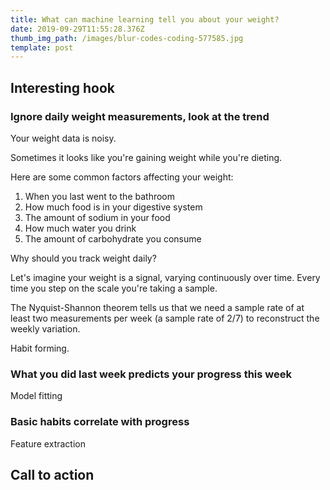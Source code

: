 ```yaml
---
title: What can machine learning tell you about your weight?
date: 2019-09-29T11:55:28.376Z
thumb_img_path: /images/blur-codes-coding-577585.jpg
template: post
---
```

## Interesting hook

### Ignore daily weight measurements, look at the trend

Your weight data is noisy.

Sometimes it looks like you're gaining weight while you're dieting.

Here are some common factors affecting your weight:
1. When you last went to the bathroom
2. How much food is in your digestive system
3. The amount of sodium in your food
4. How much water you drink
5. The amount of carbohydrate you consume

Why should you track weight daily?

Let's imagine your weight is a signal, varying continuously over time. Every time you step on the scale you're taking a sample.

The Nyquist-Shannon theorem tells us that we need a sample rate of at least two measurements per week (a sample rate of 2/7) to reconstruct the weekly variation.

Habit forming.

### What you did last week predicts your progress this week

Model fitting

### Basic habits correlate with progress

Feature extraction

## Call to action
